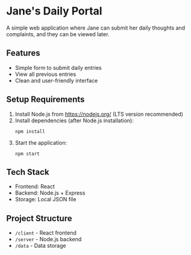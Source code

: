 # Jane's Daily Portal

A simple web application where Jane can submit her daily thoughts and complaints, and they can be viewed later.

## Features
- Simple form to submit daily entries
- View all previous entries
- Clean and user-friendly interface

## Setup Requirements
1. Install Node.js from https://nodejs.org/ (LTS version recommended)
2. Install dependencies (after Node.js installation):
   ```
   npm install
   ```
3. Start the application:
   ```
   npm start
   ```

## Tech Stack
- Frontend: React
- Backend: Node.js + Express
- Storage: Local JSON file

## Project Structure
- `/client` - React frontend
- `/server` - Node.js backend
- `/data` - Data storage 